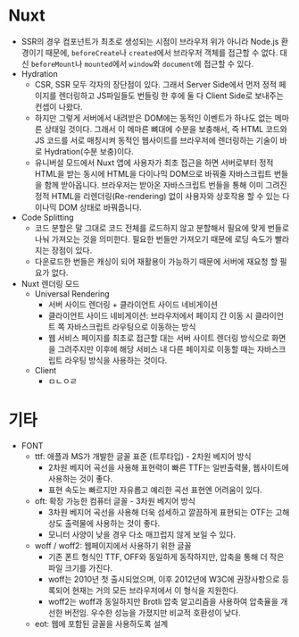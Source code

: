 # Nuxt

- SSR의 경우 컴포넌트가 최초로 생성되는 시점이 브라우저 위가 아니라 Node.js 환경이기 때문에, `beforeCreate`나 `created`에서 브라우저 객체를 접근할 수 없다. 대신 `beforeMount`나 `mounted`에서 `window`와 `document`에 접근할 수 있다.
- Hydration
  - CSR, SSR 모두 각자의 장단점이 있다. 그래서 Server Side에서 먼저 정적 페이지를 렌더링하고 JS파일들도 번들링 한 후에 둘 다 Client Side로 보내주는 컨셉이 나왔다.
  - 하지만 그렇게 서버에서 내려받은 DOM에는 동적인 이벤트가 하나도 없는 메마른 상태일 것이다. 그래서 이 메마른 뼈대에 수분을 보충해서, 즉 HTML 코드와 JS 코드를 서로 매칭시켜 동적인 웹사이트를 브라우저에 렌더링하는 기술이 바로 Hydration(수분 보충)이다.
  - 유니버설 모드에서 Nuxt 앱에 사용자가 최초 접근을 하면 서버로부터 정적 HTML을 받는 동시에 HTML을 다이나믹 DOM으로 바꿔줄 자바스크립트 번들을 함께 받아옵니다. 브라우저는 받아온 자바스크립트 번들을 통해 이미 그려진 정적 HTML을 리렌더링(Re-rendering) 없이 사용자와 상호작용 할 수 있는 다이나믹 DOM 상태로 바꿔줍니다.
- Code Splitting
  - 코드 분할은 말 그대로 코드 전체를 로드하지 않고 분할해서 필요에 맞게 번들로 나눠 가져오는 것을 의미한다. 필요한 번들만 가져오기 때문에 로딩 속도가 빨라지는 장점이 있다.
  - 다운로드한 번들은 캐싱이 되어 재활용이 가능하기 때문에 서버에 재요청 할 필요가 없다.
- Nuxt 렌더링 모드
  - Universal Rendering
    - 서버 사이드 렌더링 + 클라이언트 사이드 네비게이션
    - 클라이언트 사이드 네비게이션: 브라우저에서 페이지 간 이동 시 클라이언트 쪽 자바스크립트 라우팅으로 이동하는 방식
    - 웹 서비스 페이지를 최초로 접근할 대는 서버 사이트 렌더링 방식으로 화면을 그려주지만 이후에 해당 서비스 내 다른 페이지로 이동할 때는 자바스크립트 라우팅 방식을 사용하는 것이다.
  - Client
    - ㅁㄴㅇㄹ



# 기타

- FONT
  - ttf: 애플과 MS가 개발한 글꼴 표준 (트루타입) - 2차원 베지어 방식
    - 2차원 베지어 곡선을 사용해 표현력이 빠른 TTF는 일반출력물, 웹사이트에 사용하는 것이 좋다.
    - 표현 속도는 빠르지만 자유롭고 예리한 곡선 표현엔 어려움이 있다.
  - oft: 확장 가능한 컴퓨터 글꼴 - 3차원 베지어 방식
    - 3차원 베지어 곡선을 사용해 더욱 섬세하고 깔끔하게 표현되는 OTF는 고해상도 출력물에 사용하는 것이 좋다.
    - 모니터 사양이 낮을 경우 다소 매끄럽지 않게 보일 수 있다.
  - woff / woff2: 웹페이지에서 사용하기 위한 글꼴
    - 기존 폰트 형식인 TTF, OFF와 동일하게 동작하지만, 압축을 통해 더 작은 파일 크기를 가진다.
    - woff는 2010년 첫 출시되었으며, 이후 2012년에 W3C에 권장사항으로 등록되어 현재는 거의 모든 브라우저에서 이 형식을 지원한다.
    - woff2는 woff과 동일하지만 Brotli 압축 알고리즘을 사용하여 압축율을 개선한 버전임. 우수한 성능을 가졌지만 비교적 호환성이 낮다.
  - eot: 웹에 포함된 글꼴을 사용하도록 설계